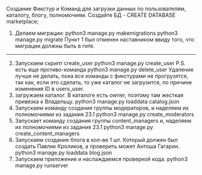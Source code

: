 Создание Фикстур и Команд для загрузки данных по пользователям, каталогу, блогу, полномочиям.
Создайте БД - CREATE DATABASE marketplace;
1) Делаем миграции:
python3 manage.py makemigrations
python3 manage.py migrate
Пункт 1 был отменен наставником ввиду того, что миграции должны быть в гите.
------------------------------------------------------------------------------------------------
2) Запускаем скрипт create_user
python3 manage.py create_user
P.S. есть еще противо-команда python3 manage.py delete_user
Удаление лучше не делать, пока все команды с фикстурами не прогрузятся, так как, если это сделать, то уже каталог не
загрузится, по причине изменения ID в users_user.
3) загружаем каталог. В каталоге есть owner, поэтому там жесткая привязка к Владельцу.
python3 manage.py loaddata catalog.json
4) Запускаем команду создания группы модераторов, и наделяем их полномочиями из задания 23.1
python3 manage.py create_moderators
5) Запускает команду создания группы content_managers и, наделяем их полномочиями из задания 23.1
python3 manage.py create_content_managers
6) Запускаем создание блога в кол-ве 1 шт. Который должен был создать Павлик Кроликов, а проверить может Антоша Гагарин.
python3 manage.py loaddata blog.json
7) Запускаем приложение и наслаждаемся проверкой кода.
python3 manage.py runserver
